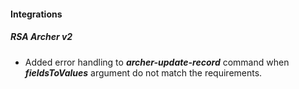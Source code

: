 
#### Integrations
##### RSA Archer v2
- Added error handling to ***archer-update-record*** command when ***fieldsToValues*** argument do not match the requirements.   